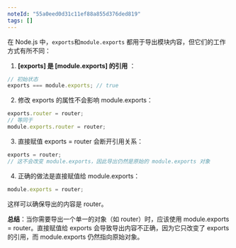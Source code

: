 ```yaml
---
noteId: "55a0eed0d31c11ef88a855d376ded819"
tags: []
---
```


在 Node.js 中，`exports`和`module.exports` 都用于导出模块内容，但它们的工作方式有所不同：

1. **[exports] 是 [module.exports] 的引用** ：

```javascript
// 初始状态
exports === module.exports; // true
```

2. 修改 exports 的属性不会影响 module.exports：

```javascript
exports.router = router;
// 等同于
module.exports.router = router;
```

3. 直接赋值 exports = router 会断开引用关系：

```javascript
exports = router;
// 这不会改变 module.exports，因此导出仍然是原始的 module.exports 对象
```

4. 正确的做法是直接赋值给 module.exports：

```javascript
module.exports = router;
```

这样可以确保导出的内容是 router。

**总结**：当你需要导出一个单一的对象（如 router）时，应该使用 module.exports = router。直接赋值给 exports 会导致导出内容不正确，因为它只改变了 exports 的引用，而 module.exports 仍然指向原始对象。
